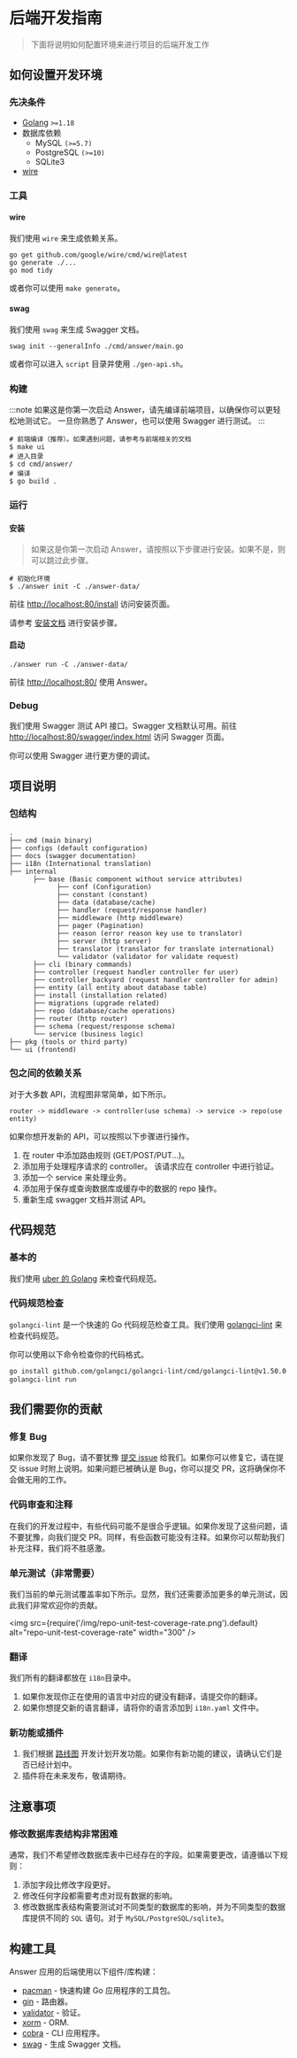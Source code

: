 ---
---

# 后端开发指南
>
> 下面将说明如何配置环境来进行项目的后端开发工作

## 如何设置开发环境

### 先决条件

- [Golang](https://go.dev/) `>=1.18`
- 数据库依赖
  - MySQL `(>=5.7)`
  - PostgreSQL `(>=10)`
  - SQLite3
- [wire](https://github.com/google/wire)

### 工具

#### wire

我们使用 `wire` 来生成依赖关系。

```shell
go get github.com/google/wire/cmd/wire@latest
go generate ./...
go mod tidy
```

或者你可以使用 `make generate`。

#### swag

我们使用 `swag` 来生成 Swagger 文档。

```shell
swag init --generalInfo ./cmd/answer/main.go
```

或者你可以进入 `script` 目录并使用 `./gen-api.sh`。

### 构建

:::note
如果这是你第一次启动 Answer，请先编译前端项目，以确保你可以更轻松地测试它。
一旦你熟悉了 Answer，也可以使用 Swagger 进行测试。
:::

```shell
# 前端编译（推荐）。如果遇到问题，请参考与前端相关的文档
$ make ui
# 进入目录
$ cd cmd/answer/
# 编译
$ go build .
```

### 运行

#### 安装
>
> 如果这是你第一次启动 Answer，请按照以下步骤进行安装。如果不是，则可以跳过此步骤。

```shell
# 初始化环境
$ ./answer init -C ./answer-data/
```

前往 <http://localhost:80/install> 访问安装页面。

请参考 [安装文档](../../installation) 进行安装步骤。

#### 启动

```shell
./answer run -C ./answer-data/
```

前往 <http://localhost:80/> 使用 Answer。

### Debug

我们使用 Swagger 测试 API 接口。Swagger 文档默认可用。前往 [http://localhost:80/swagger/index.html](http://127.0.0.1:8080/swagger/index.html) 访问 Swagger 页面。

你可以使用 Swagger 进行更方便的调试。

## 项目说明

### 包结构

```
.
├── cmd (main binary)
├── configs (default configuration)
├── docs (swagger documentation)
├── i18n (International translation)
├── internal
      ├── base (Basic component without service attributes)
            ├── conf (Configuration)
            ├── constant (constant)
            ├── data (database/cache)
            ├── handler (request/response handler)
            ├── middleware (http middleware)
            ├── pager (Pagination)
            ├── reason (error reason key use to translator)
            ├── server (http server)
            ├── translator (translator for translate international)
            └── validator (validator for validate request)
      ├── cli (binary commands)
      ├── controller (request handler controller for user)
      ├── controller_backyard (request handler controller for admin)
      ├── entity (all entity about database table)
      ├── install (installation related)
      ├── migrations (upgrade related)
      ├── repo (database/cache operations)
      ├── router (http router)
      ├── schema (request/response schema)
      └── service (business logic)
├── pkg (tools or third party)
└── ui (frontend)
```

### 包之间的依赖关系

对于大多数 API，流程图非常简单，如下所示。

```
router -> middleware -> controller(use schema) -> service -> repo(use entity)
```

如果你想开发新的 API，可以按照以下步骤进行操作。

1. 在 router 中添加路由规则 (GET/POST/PUT...)。
2. 添加用于处理程序请求的 controller。 该请求应在 controller 中进行验证。
3. 添加一个 service 来处理业务。
4. 添加用于保存或查询数据库或缓存中的数据的 repo 操作。
5. 重新生成 swagger 文档并测试 API。

## 代码规范

### 基本的

我们使用 [uber 的 Golang](https://github.com/uber-go/guide) 来检查代码规范。

### 代码规范检查

`golangci-lint` 是一个快速的 Go 代码规范检查工具。我们使用 [golangci-lint](https://github.com/golangci/golangci-lint) 来检查代码规范。

你可以使用以下命令检查你的代码格式。

```bash
go install github.com/golangci/golangci-lint/cmd/golangci-lint@v1.50.0
golangci-lint run
```

## 我们需要你的贡献

### 修复 Bug

如果你发现了 Bug，请不要犹豫 [提交 issue](https://github.com/apache/incubator-answer/issues)  给我们。如果你可以修复它，请在提交 issue 时附上说明。如果问题已被确认是 Bug，你可以提交 PR，这将确保你不会做无用的工作。

### 代码审查和注释

在我们的开发过程中，有些代码可能不是很合乎逻辑。如果你发现了这些问题，请不要犹豫，向我们提交 PR。同样，有些函数可能没有注释。如果你可以帮助我们补充注释，我们将不胜感激。

### 单元测试（非常需要）

我们当前的单元测试覆盖率如下所示。显然，我们还需要添加更多的单元测试，因此我们非常欢迎你的贡献。

<img
src={require('/img/repo-unit-test-coverage-rate.png').default}
alt="repo-unit-test-coverage-rate"
width="300"
/>

### 翻译

我们所有的翻译都放在 `i18n`目录中。

1. 如果你发现你正在使用的语言中对应的键没有翻译，请提交你的翻译。
2. 如果你想提交新的语言翻译，请将你的语言添加到 `i18n.yaml` 文件中。

### 新功能或插件

1. 我们根据 [路线图](https://github.com/orgs/answerdev/projects/1) 开发计划开发功能。如果你有新功能的建议，请确认它们是否已经计划中。
2. 插件将在未来发布，敬请期待。

## 注意事项

### 修改数据库表结构非常困难

通常，我们不希望修改数据库表中已经存在的字段。如果需要更改，请遵循以下规则：

1. 添加字段比修改字段更好。
2. 修改任何字段都需要考虑对现有数据的影响。
3. 修改数据库表结构需要测试对不同类型的数据库的影响，并为不同类型的数据库提供不同的 `SQL` 语句。对于 `MySQL/PostgreSQL/sqlite3`。

## 构建工具

Answer 应用的后端使用以下组件/库构建：

- [pacman](https://github.com/segmentfault/pacman) - 快速构建 Go 应用程序的工具包。
- [gin](https://github.com/gin-gonic/gin/) - 路由器。
- [validator](https://github.com/go-playground/validator/) - 验证。
- [xorm](https://xorm.io/) - ORM.
- [cobra](https://github.com/spf13/cobra) - CLI 应用程序。
- [swag](https://github.com/swaggo/swag) -  生成 Swagger 文档。
